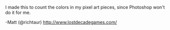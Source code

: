 I made this to count the colors in my pixel art pieces, since Photoshop won't do it for me.

-Matt (@richtaur)
http://www.lostdecadegames.com/
